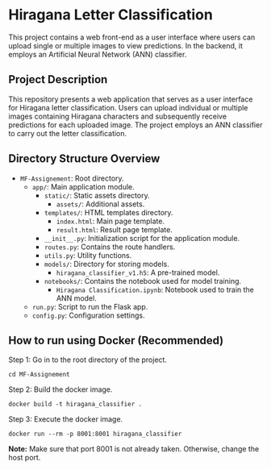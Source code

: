 # Hiragana Letter Classification

This project contains a web front-end as a user interface where users can upload single or multiple images to view predictions. In the backend, it employs an Artificial Neural Network (ANN) classifier.

## Project Description

This repository presents a web application that serves as a user interface for Hiragana letter classification. Users can upload individual or multiple images containing Hiragana characters and subsequently receive predictions for each uploaded image. The project employs an ANN classifier to carry out the letter classification.

## Directory Structure Overview

- `MF-Assignement`: Root directory.
  - `app/`: Main application module.
    - `static/`: Static assets directory.
      - `assets/`: Additional assets.
    - `templates/`: HTML templates directory.
      - `index.html`: Main page template.
      - `result.html`: Result page template.
    - `__init__.py`: Initialization script for the application module.
    - `routes.py`: Contains the route handlers.
    - `utils.py`: Utility functions.
    - `models/`: Directory for storing models.
      - `hiragana_classifier_v1.h5`: A pre-trained model.
    - `notebooks/`: Contains the notebook used for model training.
      - `Hiragana Classification.ipynb`: Notebook used to train the ANN model.
  - `run.py`: Script to run the Flask app.
  - `config.py`: Configuration settings.

## How to run using Docker (Recommended)

Step 1: Go in to the root directory of the project.
```commandline
cd MF-Assignement
```

Step 2: Build the docker image.
```commandline
docker build -t hiragana_classifier .
```

Step 3: Execute the docker image.
```commandline
docker run --rm -p 8001:8001 hiragana_classifier
```
**Note:** Make sure that port 8001 is not already taken. Otherwise, change the host port.